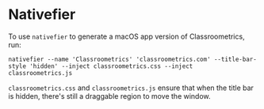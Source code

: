 # Nativefier

To use `nativefier` to generate a macOS app version of Classroometrics, run:

```
nativefier --name 'Classroometrics' 'classroometrics.com' --title-bar-style 'hidden' --inject classroometrics.css --inject classroometrics.js
```

`classroometrics.css` and `classroometrics.js` ensure that when the title bar is hidden, there's still a draggable region to move the window.
